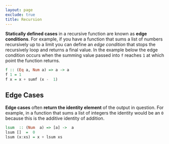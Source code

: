 ```yaml
---
layout: page
exclude: true
title: Recursion
---
```


**Statically defined cases** in a recursive function are known as **edge conditions**. For example, if you have a function that sums a list of numbers recursively up to a limit you can define an *edge condition* that stops the recursively loop and returns a final value. In the example below the edge condition occurs when the summing value passed into `f` reaches `1` at which point the function returns.
```haskell
f :: (Eq a, Num a) => a -> a 
f 1 = 1
f x = x + sumf (x -  1)
```

## Edge Cases

**Edge cases** often **return the identity element** of the output in question. For example, in a function that sums a list of integers the identity would be an `0` because this is the additive identity of addition.
```haskell
lsum  :: (Num  a) => [a] ->  a
lsum []  =  0
lsum (x:xs) = x + lsum xs
```
<!--stackedit_data:
eyJoaXN0b3J5IjpbMjg1MDE1MTg1LC0xMjYyNzg5ODE3LDE2OD
A4NDc2MDEsMTA3MzYwODI2Ml19
-->